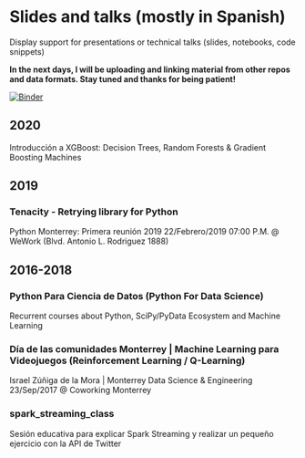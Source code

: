 # Slides and talks (mostly in Spanish)


Display support for presentations or technical talks (slides, notebooks, code snippets)

**In the next days, I will be uploading and linking material from other repos and data formats. Stay tuned and thanks for being patient!**


[![Binder](https://mybinder.org/badge_logo.svg)](https://mybinder.org/v2/gh/israelzuniga/slides/master)

## 2020
Introducción a XGBoost: Decision Trees, Random Forests & Gradient Boosting Machines


## 2019
### Tenacity - Retrying library for Python
Python Monterrey: Primera reunión 2019
22/Febrero/2019 07:00 P.M. @ WeWork (Blvd. Antonio L. Rodriguez 1888)


## 2016-2018
### Python Para Ciencia de Datos (Python For Data Science)
Recurrent courses about Python, SciPy/PyData Ecosystem and Machine Learning


### Día de las comunidades Monterrey | Machine Learning para Videojuegos (Reinforcement Learning / Q-Learning)

Israel Zúñiga de la Mora | Monterrey Data Science & Engineering
23/Sep/2017 @ Coworking Monterrey


### spark_streaming_class
Sesión educativa para explicar Spark Streaming y realizar un pequeño ejercicio con la API de Twitter
